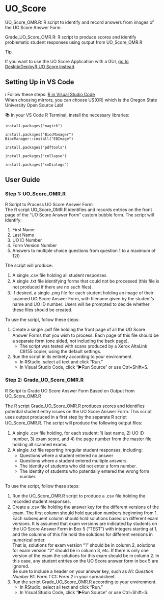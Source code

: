 # UO_Score
UO_Score_OMR.R: R script to identify and record answers from images of the UO Score Answer Form

Grade_UO_Score_OMR.R: R script to produce scores and identify problematic student responses using output from UO_Score_OMR.R

> [!TIP]
> If you want to use the UO Score Application with a GUI, [go to DesktioDeployR UO Score instead](https://github.com/YuzuRanger/DesktopDeployR/tree/ScoreApp).

## Setting Up in VS Code
ℹ️ Follow these steps: [R in Visual Studio Code](https://code.visualstudio.com/docs/languages/r)  
When choosing mirrors, you can choose US(OR) which is the Oregon State University Open Source Lab!

📚 In your VS Code R Terminal, install the necessary libraries:
```
install.packages("magick")
```
```
install.packages("BiocManager")
BiocManager::install("EBImage")
```
```
install.packages("pdftools")
```
```
install.packages("collapse")
```
```
install.packages("svDialogs")
```

## User Guide
### Step 1: UO_Score_OMR.R
R Script to Process UO Score Answer Form  
The R script UO_Score_OMR.R identifies and records entries on the front page of the “UO Score Answer Form” custom bubble form. The script will identify:  
1)	First Name
2)	Last Name
3)	UO ID Number
4)	Form Version Number
5)	Answers to multiple choice questions from question 1 to a maximum of 120
  
The script will produce:
1)	A single .csv ﬁle holding all student responses.
2)	A single .txt ﬁle identifying forms that could not be processed (this ﬁle is not produced if there are no such ﬁles).
3)	If desired, a single .png ﬁle for each student holding an image of their scanned UO Score Answer Form, with ﬁlename given by the student’s name and UO ID number. Users will be prompted to decide whether these ﬁles should be created.
   
To use the script, follow these steps:
1)	Create a single .pdf ﬁle holding the front page of all the UO Score Answer Forms that you wish to process. Each page of this ﬁle should be a separate form (one sided, not including the back page).
    - The script was tested with scans produced by a Xerox AltaLink C8155 copier, using the default settings.
2)	Run the script in its entirety according to your environment.
    - In RStudio, select all text and click “Run.” 
    - In Visual Studio Code, click “▶Run Source” or use Ctrl+Shift+S.


### Step 2: Grade_UO_Score_OMR.R
R Script to Grade UO Score Answer Form Based on Output from UO_Score_OMR.R  
  
The R script Grade_UO_Score_OMR.R produces scores and identiﬁes potential student entry issues on the UO Score Answer Form. This script uses output produced in a ﬁrst step by the separate R script UO_Score_OMR.R. The script will produce the following output ﬁles:  
1)	A single .csv ﬁle holding, for each student: 1) last name, 2) UO ID number, 3) exam score, and 4) the page number from the master ﬁle holding all scanned exams.
2)	A single .txt ﬁle reporting irregular student responses, including:
    - Questions where a student entered no answer
    - Questions where a student entered multiple answers.
    - The identity of students who did not enter a form number.
    - The identity of students who potentially entered the wrong form number.
  
To use the script, follow these steps:
1)	Run the UO_Score_OMR.R script to produce a .csv ﬁle holding the recorded student responses.
2)	Create a .csv ﬁle holding the answer key for the different versions of the exam. The ﬁrst column should hold question numbers beginning from 1. Each subsequent column should hold solutions based on different exam versions. It is assumed that exam versions are indicated by students on the UO Score Answer Form in Box 5 (“TEST”) with integers starting at 1, and the columns of this ﬁle hold the solutions for different versions in numerical order.  
That is, solutions for exam version “1” should be in column 2, solutions for exam version “2” should be in column 3, etc. If there is only one version of the exam the solutions for this exam should be in column 2. In this case, any student entries on the UO Score answer form in box 5 are ignored.  
Be sure to include a header on your answer key, such as A1: *Question Number* B1: *Form 1* C1: *Form 2* in your spreadsheet.
3)	Run the script Grade_UO_Score_OMR.R according to your environment.
    - In RStudio, select all text and click “Run.” 
    - In Visual Studio Code, click “▶Run Source” or use Ctrl+Shift+S.
